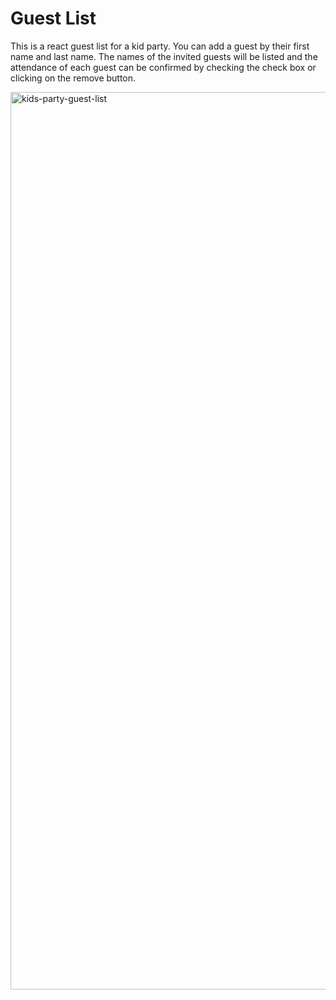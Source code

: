 # Guest List

This is a react guest list for a kid party. You can add a guest by their first name and last name. The names of the invited guests will be listed and the attendance of each guest can be confirmed by checking the check box or clicking on the remove button.


<img width="1436" alt="kids-party-guest-list" src="https://user-images.githubusercontent.com/92727403/164463463-1437c59c-e5eb-4994-bbc9-0c6ce76c3282.png">
